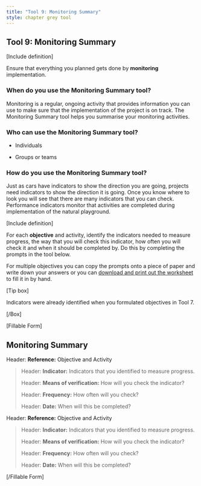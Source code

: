 ```yaml
---
title: "Tool 9: Monitoring Summary"
style: chapter grey tool
---
```


## Tool 9: Monitoring Summary



\[Include definition\]



Ensure that everything you planned gets done by **monitoring** implementation.



### When do you use the Monitoring Summary tool?



Monitoring is a regular, ongoing activity that provides information you can use to make sure that the implementation of the project is on track. The Monitoring Summary tool helps you summarise your monitoring activities.



### Who can use the Monitoring Summary tool?

-   Individuals

-   Groups or teams



### How do you use the Monitoring Summary tool?

Just as cars have indicators to show the direction you are going, projects need indicators to show the direction it is going. Once you know where to look you will see that there are many indicators that you can check. Performance indicators monitor that activities are completed during implementation of the natural playground.



\[Include definition\]

For each **objective** and activity, identify the indicators needed to measure progress, the way that you will check this indicator, how often you will check it and when it should be completed by. Do this by completing the prompts in the tool below.



For multiple objectives you can copy the prompts onto a piece of paper and write down your answers or you can [<span class="underline">download and print out the worksheet](http://aw-monitoring-summary) to fill it in by hand.



\[Tip box\]

Indicators were already identified when you formulated objectives in Tool 7.

\[/Box\]



\[Fillable Form\]

## Monitoring Summary



Header: **Reference:** Objective and Activity



> Header: **Indicator:** Indicators that you identified to measure progress.
>
> 
>
> Header: **Means of verification:** How will you check the indicator?
>
> 
>
> Header: **Frequency:** How often will you check?
>
> 
>
> Header: **Date:** When will this be completed?

Header: **Reference:** Objective and Activity



> Header: **Indicator:** Indicators that you identified to measure progress.
>
> 
>
> Header: **Means of verification:** How will you check the indicator?
>
> 
>
> Header: **Frequency:** How often will you check?
>
> 
>
> Header: **Date:** When will this be completed?



\[/Fillable Form\]